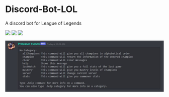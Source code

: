 # Discord-Bot-LOL
A discord bot for League of  Legends

<img src="https://img.shields.io/badge/project%20name-discord--bot--league--of--legends-blue"> <img src="https://img.shields.io/badge/project in process-darkgreen">  <img src="https://img.shields.io/badge/available to use-green">


<img src="/images/bot help command.jpg" alt="bot image">
